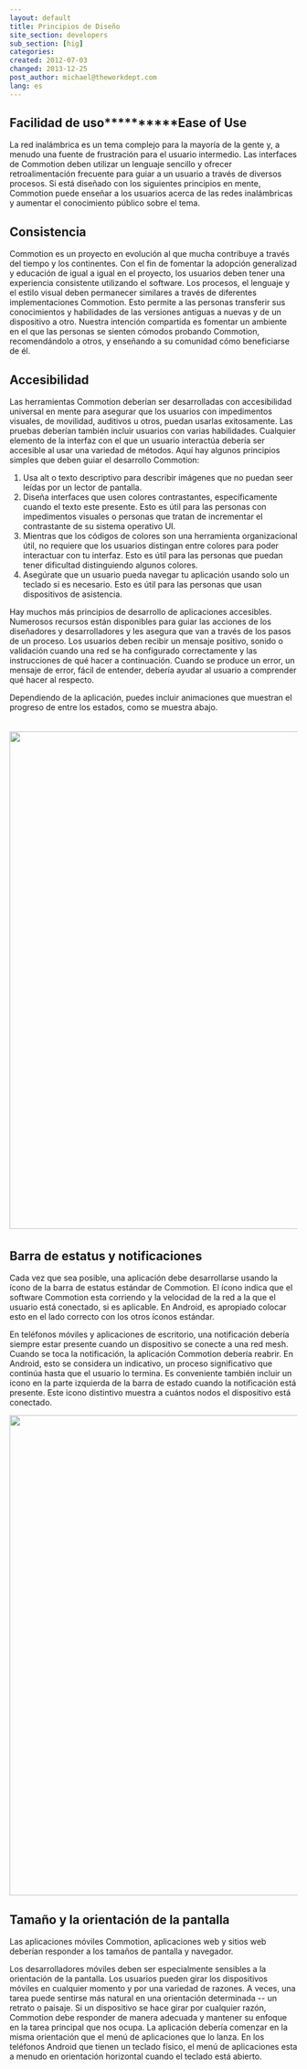 ```yaml
---
layout: default
title: Principios de Diseño
site_section: developers
sub_section: [hig]
categories:
created: 2012-07-03
changed: 2013-12-25
post_author: michael@theworkdept.com
lang: es
---
```

 <h2>Facilidad de uso**********Ease of Use</h2>

<p>La red inalámbrica es un tema complejo para la mayoría de la gente y, a menudo una fuente de frustración para el usuario intermedio. Las interfaces de Commotion deben utilizar un lenguaje sencillo y ofrecer retroalimentación frecuente para guiar a un usuario a través de diversos procesos. Si está diseñado con los siguientes principios en mente, Commotion puede enseñar a los usuarios acerca de las redes inalámbricas y aumentar el conocimiento público sobre el tema.</p>

<h2>Consistencia</h2>

<p>Commotion es un proyecto en evolución al que mucha contribuye a través del tiempo y los continentes. Con el fin de fomentar la adopción generalizad y educación de igual a igual en el proyecto, los usuarios deben tener una experiencia consistente utilizando el software. Los procesos, el lenguaje y el estilo visual deben permanecer similares a través de diferentes implementaciones Commotion. Esto permite a las personas transferir sus conocimientos y habilidades de las versiones antiguas a nuevas y de un dispositivo a otro. Nuestra intención compartida es fomentar un ambiente en el que las personas se sienten cómodos probando Commotion, recomendándolo a otros, y enseñando a su comunidad cómo beneficiarse de él.</p>

<h2>Accesibilidad</h2>

<p>Las herramientas Commotion deberían ser desarrolladas con accesibilidad universal en mente para asegurar que los usuarios con impedimentos visuales, de movilidad, auditivos u otros, puedan usarlas exitosamente. Las pruebas deberían también incluir usuarios con varias habilidades. Cualquier elemento de la interfaz con el que un usuario interactúa debería ser accesible al usar una variedad de métodos. Aquí hay algunos principios simples que deben guiar el desarrollo Commotion:</p>

<ol>
	<li>Usa alt o texto descriptivo para describir imágenes que no puedan seer leídas por un lector de pantalla.</li>
	<li>Diseña interfaces que usen colores contrastantes, específicamente cuando el texto este presente. Esto es útil para las personas con impedimentos visuales o personas que tratan de incrementar el contrastante de su sistema operativo UI.</li>
	<li>Mientras que los códigos de colores son una herramienta organizacional útil, no requiere que los usuarios distingan entre colores para poder interactuar con tu interfaz. Esto es útil para las personas que puedan tener dificultad distinguiendo algunos colores.</li>
	<li>Asegúrate que un usuario pueda navegar tu aplicación usando solo un teclado si es necesario. Esto es útil para las personas que usan dispositivos de asistencia.</li>
</ol>

<p>Hay muchos más principios de desarrollo de aplicaciones accesibles. Numerosos recursos están disponibles para guiar las acciones de los diseñadores y desarrolladores y les asegura que van a través de los pasos de un proceso. Los usuarios deben recibir un mensaje positivo, sonido o validación cuando una red se ha configurado correctamente y las instrucciones de qué hacer a continuación. Cuando se produce un error, un mensaje de error, fácil de entender, debería ayudar al usuario a comprender qué hacer al respecto.</p>

<p>Dependiendo de la aplicación, puedes incluir animaciones que muestran el progreso de entre los estados, como se muestra abajo.</p>

<h2><img alt="" src="/files/feedback.png" style="margin-bottom:5px; margin-top:5px; width:871px" /></h2>

<h2>Barra de estatus y notificaciones</h2>

<p>Cada vez que sea posible, una aplicación debe desarrollarse usando la ícono de la barra de estatus estándar de Commotion. El ícono indica que el software Commotion esta corriendo y la velocidad de la red a la que el usuario está conectado, si es aplicable. En Android, es apropiado colocar esto en el lado correcto con los otros íconos estándar.</p>

<p>En teléfonos móviles y aplicaciones de escritorio, una notificación debería siempre estar presente cuando un dispositivo se conecte a una red mesh. Cuando se toca la notificación, la aplicación Commotion debería reabrir. En Android, esto se considera un indicativo, un proceso significativo que continúa hasta que el usuario lo termina. Es conveniente también incluir un icono en la parte izquierda de la barra de estado cuando la notificación está presente. Este icono distintivo muestra a cuántos nodos el dispositivo está conectado.</p>

<p><img alt="" src="/files/status%20bar%20and%20notifications.png" style="width:841px" /></p>

<h2>Tamaño y la orientación de la pantalla</h2>

<p>Las aplicaciones móviles Commotion, aplicaciones web y sitios web deberían responder a los tamaños de pantalla y navegador.</p>

<p>Los desarrolladores móviles deben ser especialmente sensibles a la orientación de la pantalla. Los usuarios pueden girar los dispositivos móviles en cualquier momento y por una variedad de razones. A veces, una tarea puede sentirse más natural en una orientación determinada -- un retrato o paisaje. Si un dispositivo se hace girar por cualquier razón, Commotion debe responder de manera adecuada y mantener su enfoque en la tarea principal que nos ocupa. La aplicación debería comenzar en la misma orientación que el menú de aplicaciones que lo lanza. En los teléfonos Android que tienen un teclado físico, el menú de aplicaciones esta a menudo en orientación horizontal cuando el teclado está abierto.</p>
